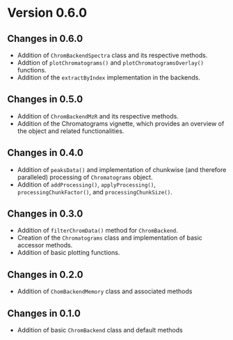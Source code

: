 # Version 0.6.0

## Changes in 0.6.0

- Addition of `ChromBackendSpectra` class and its respective methods.
- Addtion of `plotChromatograms()` and `plotChromatogramsOverlay()` functions.
- Addition of the `extractByIndex` implementation in the backends.

## Changes in 0.5.0 

- Addition of `ChromBackendMzR` and its respective methods.
- Addition of the Chromatograms vignette, which provides an overview of the
  object and related functionalities.

## Changes in 0.4.0
- Addition of `peaksData()` and implementation of chunkwise (and therefore 
  paralleled) processing of `Chromatograms` object. 
- Addition of `addProcessing()`, `applyProcessing()`, `processingChunkFactor()`, 
  and `processingChunkSize()`.

## Changes in 0.3.0
- Addition of `filterChromData()` method for `ChromBackend`.
- Creation of the `Chromatograms` class and implementation of basic accessor 
  methods.
- Addition of basic plotting functions. 

## Changes in 0.2.0
- Addition of `ChomBackendMemory` class and associated methods 

## Changes in 0.1.0
- Addition of basic `ChromBackend` class and default methods 
